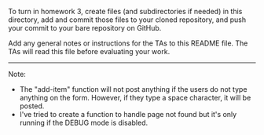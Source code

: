To turn in homework 3, create files (and subdirectories if needed) in
this directory, add and commit those files to your cloned repository,
and push your commit to your bare repository on GitHub.

Add any general notes or instructions for the TAs to this README file.
The TAs will read this file before evaluating your work.

-----
Note:
- The "add-item" function will not post anything if the users do not type anything on the form.
However, if they type a space character, it will be posted.
- I've tried to create a function to handle page not found but it's only running if the DEBUG mode is disabled.

